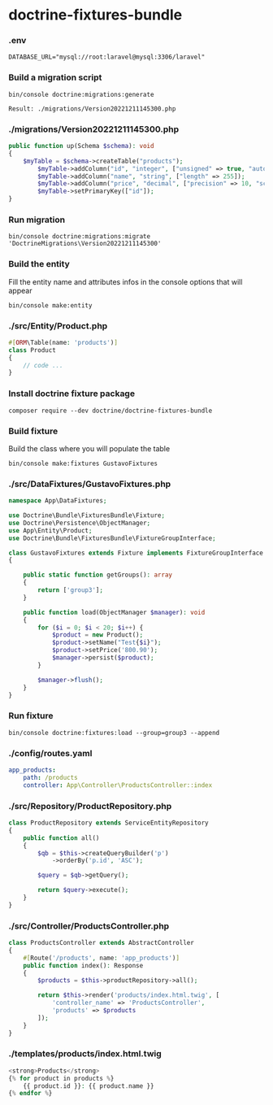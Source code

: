 # doctrine-fixtures-bundle

### .env
```
DATABASE_URL="mysql://root:laravel@mysql:3306/laravel"
```

### Build a migration script
```
bin/console doctrine:migrations:generate

Result: ./migrations/Version20221211145300.php
```

### ./migrations/Version20221211145300.php
```php
public function up(Schema $schema): void
{
    $myTable = $schema->createTable("products");
        $myTable->addColumn("id", "integer", ["unsigned" => true, "autoincrement" => true]);
        $myTable->addColumn("name", "string", ["length" => 255]);
        $myTable->addColumn("price", "decimal", ["precision" => 10, "scale" => 2]);
        $myTable->setPrimaryKey(["id"]);
}
```

### Run migration
```
bin/console doctrine:migrations:migrate 'DoctrineMigrations\Version20221211145300'
```

### Build the entity
Fill the entity name and attributes infos in the console
options that will appear
```
bin/console make:entity
```

### ./src/Entity/Product.php
```php
#[ORM\Table(name: 'products')]
class Product
{
    // code ...
}
```

### Install doctrine fixture package
```
composer require --dev doctrine/doctrine-fixtures-bundle
```

### Build fixture
Build the class where you will populate the table
```
bin/console make:fixtures GustavoFixtures
```

### ./src/DataFixtures/GustavoFixtures.php
```php
namespace App\DataFixtures;

use Doctrine\Bundle\FixturesBundle\Fixture;
use Doctrine\Persistence\ObjectManager;
use App\Entity\Product;
use Doctrine\Bundle\FixturesBundle\FixtureGroupInterface;

class GustavoFixtures extends Fixture implements FixtureGroupInterface
{

    public static function getGroups(): array
    {
        return ['group3'];
    }

    public function load(ObjectManager $manager): void
    {
        for ($i = 0; $i < 20; $i++) {
            $product = new Product();
            $product->setName("Test{$i}");
            $product->setPrice('800.90');
            $manager->persist($product);
        }

        $manager->flush();
    }
}
```

### Run fixture
```
bin/console doctrine:fixtures:load --group=group3 --append
```

### ./config/routes.yaml
```yaml
app_products:
    path: /products
    controller: App\Controller\ProductsController::index
```

### ./src/Repository/ProductRepository.php
```php
class ProductRepository extends ServiceEntityRepository
{
    public function all()
    {
        $qb = $this->createQueryBuilder('p')
            ->orderBy('p.id', 'ASC');

        $query = $qb->getQuery();

        return $query->execute();
    }
}
```

### ./src/Controller/ProductsController.php
```php
class ProductsController extends AbstractController
{
    #[Route('/products', name: 'app_products')]
    public function index(): Response
    {
        $products = $this->productRepository->all();

        return $this->render('products/index.html.twig', [
            'controller_name' => 'ProductsController',
            'products' => $products
        ]);
    }
}
```

### ./templates/products/index.html.twig
```php
<strong>Products</strong>
{% for product in products %}
    {{ product.id }}: {{ product.name }}
{% endfor %}
```
